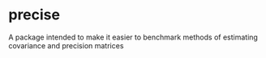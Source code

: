# precise

A package intended to make it easier to benchmark methods of estimating covariance and precision matrices 

